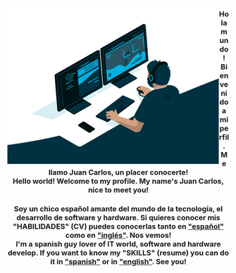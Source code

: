 <img 
  src="codding.gif"
  align="left"
/>
<h3 align="center">
  Hola mundo! Bienvenido a mi perfil. Me llamo Juan Carlos, un placer conocerte!
  <br>
  Hello world! Welcome to my profile. My name's Juan Carlos, nice to meet you!
</h3>
<h3 align="center">
  Soy un chico español amante del mundo de la tecnología, el desarrollo de software y hardware.
  Si quieres conocer mis <b>"HABILIDADES"</b> (CV) puedes conocerlas tanto en <a href="ESP. IT_CV Juan Carlos Martos     Vergara.pdf" target="_black">"español"</a> como en <a href="ENG. IT_CV      Juan Carlos Martos Vergara.pdf" target="_black">"inglés"</a>. Nos vemos!
  <br>
  I'm a spanish guy lover of IT world, software and hardware develop.
  If you want to know my <b>"SKILLS"</b> (resume) you can do it in <a href="ESP. IT_CV Juan Carlos Martos Vergara.pdf" target="_black">"spanish"</a> or in <a href="ENG. IT_CV Juan Carlos Martos    Vergara.pdf" target="_black">"english"</a>. See you!
</h3>
